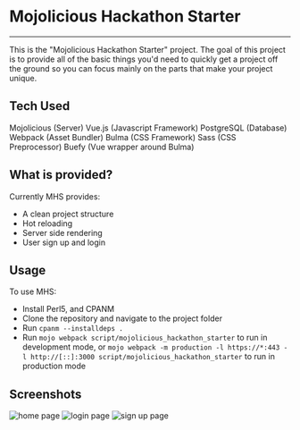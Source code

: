 # Mojolicious Hackathon Starter


---------------


This is the "Mojolicious Hackathon Starter" project. The goal of this project is to provide all of the basic things you'd need to quickly get a project off the ground so you can focus mainly on the parts that make your project unique.


## Tech Used

Mojolicious (Server)
Vue.js (Javascript Framework)
PostgreSQL (Database)
Webpack (Asset Bundler)
Bulma (CSS Framework)
Sass (CSS Preprocessor)
Buefy (Vue wrapper around Bulma)


## What is provided?

Currently MHS provides:

- A clean project structure
- Hot reloading
- Server side rendering
- User sign up and login


## Usage

To use MHS:

- Install Perl5, and CPANM
- Clone the repository and navigate to the project folder
- Run `cpanm --installdeps .`
- Run `mojo webpack script/mojolicious_hackathon_starter` to run in development mode, or `mojo webpack -m production -l https://*:443 -l http://[::]:3000 script/mojolicious_hackathon_starter` to run in production mode


## Screenshots

![home page](https://raw.githubusercontent.com/danielbarbarito/mojolicious-hackathon-starter/master/screenshots/homepage.png)
![login page](https://raw.githubusercontent.com/danielbarbarito/mojolicious-hackathon-starter/master/screenshots/login.png)
![sign up page](https://raw.githubusercontent.com/danielbarbarito/mojolicious-hackathon-starter/master/screenshots/signup.png)
